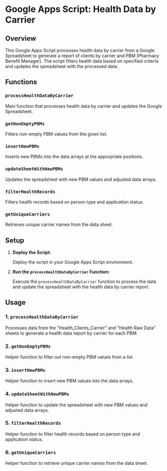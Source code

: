 # Google Apps Script: Health Data by Carrier

## Overview

This Google Apps Script processes health data by carrier from a Google Spreadsheet to generate a report of clients by carrier and PBM (Pharmacy Benefit Manager). The script filters health data based on specified criteria and updates the spreadsheet with the processed data.

## Functions

### `processHealthDataByCarrier`

Main function that processes health data by carrier and updates the Google Spreadsheet.

### `getNonEmptyPBMs`

Filters non-empty PBM values from the given list.

### `insertNewPBMs`

Inserts new PBMs into the data arrays at the appropriate positions.

### `updateSheetWithNewPBMs`

Updates the spreadsheet with new PBM values and adjusted data arrays.

### `filterHealthRecords`

Filters health records based on person type and application status.

### `getUniqueCarriers`

Retrieves unique carrier names from the data sheet.

## Setup

1. **Deploy the Script:**

   Deploy the script in your Google Apps Script environment.

2. **Run the `processHealthDataByCarrier` Function:**

   Execute the `processHealthDataByCarrier` function to process the data and update the spreadsheet with the health data by carrier report.

## Usage

### 1. `processHealthDataByCarrier`

Processes data from the "Health_Clients_Carrier" and "Health Raw Data" sheets to generate a health data report by carrier for each PBM.

### 2. `getNonEmptyPBMs`

Helper function to filter out non-empty PBM values from a list.

### 3. `insertNewPBMs`

Helper function to insert new PBM values into the data arrays.

### 4. `updateSheetWithNewPBMs`

Helper function to update the spreadsheet with new PBM values and adjusted data arrays.

### 5. `filterHealthRecords`

Helper function to filter health records based on person type and application status.

### 6. `getUniqueCarriers`

Helper function to retrieve unique carrier names from the data sheet.
